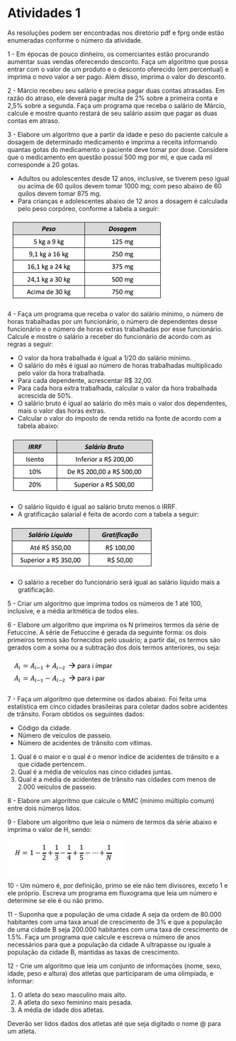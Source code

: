 <h1>Atividades 1 </h1>

<p> As resoluções podem ser encontradas nos diretório pdf e fprg onde estão enumeradas conforme o número da atividade. </p>

<p>1 - Em épocas de pouco dinheiro, os comerciantes estão procurando aumentar suas vendas oferecendo desconto. Faça um algoritmo que possa entrar com o valor de um produto e o desconto oferecido (em percentual) e imprima o novo valor a ser pago. Além disso, imprima o valor do desconto.</p>

<p>2 - Márcio recebeu seu salário e precisa pagar duas contas atrasadas. Em razão do atraso, ele deverá pagar multa de 2% sobre a primeira conta e 2,5% sobre a segunda. Faça um programa que receba o salário de Márcio, calcule e mostre quanto restará de seu salário assim que pagar as duas contas em atraso.    </p>

<p>3 - Elabore um algoritmo que a partir da idade e peso do paciente calcule a dosagem de determinado medicamento e imprima a receita informando quantas gotas do medicamento o paciente deve tomar por dose. Considere que o medicamento em questão possui 500 mg por ml, e que cada ml corresponde a 20 gotas.    </p>

<ul>
  <li> Adultos ou adolescentes desde 12 anos, inclusive, se tiverem peso igual ou acima de 60 quilos devem tomar 1000 mg; com peso abaixo de 60 quilos devem tomar 875 mg. </li>
  <li> Para crianças e adolescentes abaixo de 12 anos a dosagem é calculada pelo peso corpóreo, conforme a tabela a seguir:</li>
</ul>

![alt text](https://github.com/souza10v/flowgorithm/blob/main/activities1/images/31.jpg?raw=true)

<p>4 - Faça um programa que receba o valor do salário mínimo, o número de horas trabalhadas por um funcionário, o número de dependentes desse funcionário e o número de horas extras trabalhadas por esse funcionário. Calcule e mostre o salário a receber do funcionário de acordo com as regras a seguir:    </p>

<ul>
  <li> O valor da hora trabalhada é igual a 1/20 do salário mínimo. </li>
  <li> O salário do mês é igual ao número de horas trabalhadas multiplicado pelo valor da hora trabalhada. </li>
  <li> Para cada dependente, acrescentar R$ 32,00. </li>
  <li> Para cada hora extra trabalhada, calcular o valor da hora trabalhada acrescida de 50%. </li>
  <li> O salário bruto é igual ao salário do mês mais o valor dos dependentes, mais o valor das horas extras.</li>
  <li> Calcular o valor do imposto de renda retido na fonte de acordo com a tabela abaixo: </li>
</ul> 

![alt text](https://github.com/souza10v/flowgorithm/blob/main/activities1/images/41.jpg?raw=true)

<ul>
  <li> O salário líquido é igual ao salário bruto menos o IRRF. </li>
  <li> A gratificação salarial é feita de acordo com a tabela a seguir:</li>
</ul>  

![alt text](https://github.com/souza10v/flowgorithm/blob/main/activities1/images/42.jpg?raw=true)

<ul>
  <li>O salário a receber do funcionário será igual ao salário líquido mais a gratificação.  </li>
</ul>
  
<p>5 - Criar um algoritmo que imprima todos os números de 1 até 100, inclusive, e a média aritmética de todos eles.    </p>

<p>6 - Elabore um algoritmo que imprima os N primeiros termos da série de Fetuccine. A série de Fetuccine é gerada da seguinte forma: os dois primeiros termos são fornecidos pelo usuário; a partir daí, os termos são gerados com a soma ou a subtração dos dois termos anteriores, ou seja:    </p>

![alt text](https://github.com/souza10v/flowgorithm/blob/main/activities1/images/61.jpg?raw=true)

<p>7 - Faça um algoritmo que determine os dados abaixo. Foi feita uma estatística em cinco cidades brasileiras para coletar dados sobre acidentes de trânsito. Foram obtidos os seguintes dados:   </p>
<ul>
  <li> Código da cidade.  </li>
  <li> Número de veículos de passeio.  </li>
  <li> Número de acidentes de trânsito com vítimas.  </li>
</ul>
<ol>
  <li>Qual é o maior e o qual é o menor índice de acidentes de trânsito e a que cidade pertencem.</li>
  <li>Qual é a média de veículos nas cinco cidades juntas.</li>
  <li>Qual é a média de acidentes de trânsito nas cidades com menos de 2.000 veículos de passeio.</li>
</ol>


<p>8 - Elabore um algoritmo que calcule o MMC (mínimo múltiplo comum) entre dois números lidos.    </p>

<p>9 - Elabore um algoritmo que leia o número de termos da série abaixo e imprima o valor de H, sendo:    </p>

![alt text](https://github.com/souza10v/flowgorithm/blob/main/activities1/images/91.jpg?raw=true)

<p>10 - Um número é, por definição, primo se ele não tem divisores, exceto 1 e ele próprio. Escreva um programa em fluxograma que leia um número e determine se ele é ou não primo.    </p>

<p>11 - Suponha que a população de uma cidade A seja da ordem de 80.000 habitantes com uma taxa anual de crescimento de 3% e que a população de uma cidade B seja 200.000 habitantes com uma taxa de crescimento de 1.5%. Faça um programa que calcule e escreva o número de anos necessários para que a população da cidade A ultrapasse ou iguale a população da cidade B, mantidas as taxas de crescimento.    </p>

<p>12 - Crie um algoritmo que leia um conjunto de informações (nome, sexo, idade, peso e altura) dos atletas que participaram de uma olimpíada, e informar:    </p>
<ol> 
  <li>O atleta do sexo masculino mais alto.</li>
  <li>A atleta do sexo feminino mais pesada.</li>
  <li>A média de idade dos atletas.</li>
</ol>

<p> Deverão ser lidos dados dos atletas até que seja digitado o nome @ para um atleta.   </p>
